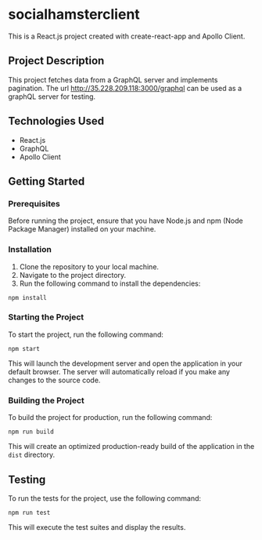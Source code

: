 # socialhamsterclient

This is a React.js project created with create-react-app and Apollo Client.

## Project Description

This project fetches data from a GraphQL server and implements pagination.
The url http://35.228.209.118:3000/graphql can be used as a graphQL server for testing.

## Technologies Used

- React.js
- GraphQL
- Apollo Client

## Getting Started

### Prerequisites

Before running the project, ensure that you have Node.js and npm (Node Package Manager) installed on your machine.

### Installation

1. Clone the repository to your local machine.
2. Navigate to the project directory.
3. Run the following command to install the dependencies:

```
npm install
```

### Starting the Project

To start the project, run the following command:

```
npm start
```

This will launch the development server and open the application in your default browser. The server will automatically reload if you make any changes to the source code.

### Building the Project

To build the project for production, run the following command:

```
npm run build
```

This will create an optimized production-ready build of the application in the `dist` directory.

## Testing

To run the tests for the project, use the following command:

```
npm run test
```

This will execute the test suites and display the results.
